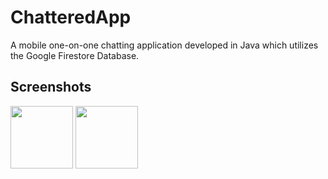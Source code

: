 # ChatteredApp

A mobile one-on-one chatting application developed in Java which utilizes the Google
Firestore Database.

## Screenshots
<p float="left">
   <img src="https://i.postimg.cc/9Fx1x3zX/scr-0.png" width="100" />
   <img src="https://i.postimg.cc/L8DqkRsv/scr-1.png" width="100" />
</p>
